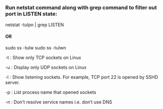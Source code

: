 ### Run netstat command along with grep command to filter out port in LISTEN state:
netstat -tulpn | grep LISTEN

#### OR

sudo ss -tulw
sudo ss -tulwn

-t : Show only TCP sockets on Linux

-u : Display only UDP sockets on Linux

-l : Show listening sockets. For example, TCP port 22 is opened by SSHD server.

-p : List process name that opened sockets

-n : Don’t resolve service names i.e. don’t use DNS


